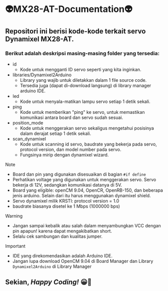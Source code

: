 # 👽MX28-AT-Documentation👽
## **Repositori ini berisi kode-kode terkait servo Dynamixel MX28-AT.**

### Berikut adalah deskripsi masing-masing folder yang tersedia:
+ id
  - Kode untuk mengganti ID servo seperti yang kita inginkan.
+ libraries/Dynamixel2Arduino
  - Library yang wajib untuk diletakkan dalam 1 file source code.
  - Tersedia juga (dapat di-download langsung) di library manager arduino IDE.
+ led
  - Kode untuk menyala-matikan lampu servo setiap 1 detik sekali.
+ ping
  - Kode untuk memberikan "ping" ke servo, untuk memastikan komunikasi antara board dan servo sudah sesuai.
+ position_mode
  - Kode untuk menggerakan servo sekaligus mengetahui posisinya dalam derajat setiap 1 detik sekali.
+ scan_dynamixel
  - Kode untuk scanning id servo, baudrate yang bekerja pada servo, protocol version, dan model number pada servo.
  - Fungsinya mirip dengan dynamixel wizard.

>[!NOTE]
> - Board dan pin yang digunakan disesuaikan di bagian ```#if define```
> - Perhatikan voltage yang digunakan untuk menggerakan servo. Servo bekerja di 12V, sedangkan komunikasi datanya di 5V.
> - Board yang eligible: openCM 9.04, OpenCR, OpenRB-150, dan beberapa jenis arduino. Selain dari itu harus menggunakan dynamixel shield.
> - Servo dynamixel milik KRSTI: protocol version = 1.0
> - baudrate biasanya disetel ke 1 Mbps (1000000 bps)

>[!WARNING]
> - Jangan sampai kebalik atau salah dalam menyambungkan VCC dengan pin apapun! karena dapat mengakibatkan short.
> - Selalu cek sambungan dan kualitas jumper.

>[!IMPORTANT]
> - IDE yang direkomendasikan adalah Arduino IDE.
> - Jangan lupa download OpenCM 9.04 di Board Manager dan Library ```Dynamixel2Arduino``` di Library Manager

## **Sekian, _Happy Coding!_** 😀🌻 
